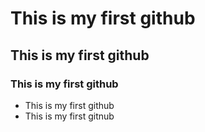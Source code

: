 # This is my first github
## This is my first github
### This is my first github
* This is my first github
* This is my first gitnub
